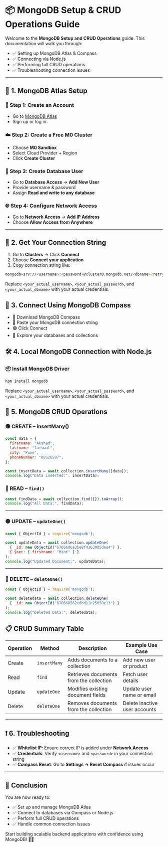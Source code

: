 # 📦 MongoDB Setup & CRUD Operations Guide

Welcome to the **MongoDB Setup and CRUD Operations** guide. This documentation will walk you through:

- ✅ Setting up MongoDB Atlas & Compass  
- ✅ Connecting via Node.js  
- ✅ Performing full CRUD operations  
- ✅ Troubleshooting connection issues  

---

## 🚀 1. MongoDB Atlas Setup

### 🔗 Step 1: Create an Account
- Go to [MongoDB Atlas](https://www.mongodb.com/cloud/atlas)
- Sign up or log in.

### ☁️ Step 2: Create a Free M0 Cluster
- Choose **M0 Sandbox**
- Select Cloud Provider + Region
- Click **Create Cluster**

### 👤 Step 3: Create Database User
- Go to **Database Access** → **Add New User**
- Provide username & password
- Assign **Read and write to any database**

### 🌐 Step 4: Configure Network Access
- Go to **Network Access** → **Add IP Address**
- Choose **Allow Access from Anywhere**

---

## 🔗 2. Get Your Connection String

1. Go to **Clusters** → Click **Connect**
2. Choose **Connect your application**
3. Copy connection string like:

```bash
mongodb+srv://<username>:<password>@cluster0.mongodb.net/<dbname>?retryWrites=true&w=majority
```
Replace `<your_actual_username>`, `<your_actual_password>`, and `<your_actual_dbname>` with your actual credentials.

## 🧭 3. Connect Using MongoDB Compass

- 🔽 Download MongoDB Compass
- 🔗 Paste your MongoDB connection string
- 🟢 Click Connect
- 📂 Explore your databases and collections

## 🛠️ 4. Local MongoDB Connection with Node.js

### 📦 Install MongoDB Driver

```bash
npm install mongodb
```

Replace `<your_actual_username>`, `<your_actual_password>`, and `<your_actual_dbname>` with your actual credentials.

## 🔁 5. MongoDB CRUD Operations

### 🟢 CREATE – insertMany()

```javascript
const data = {
  firstname: "Akshad",
  lastname: "Jaiswal",
  city: "Pune",
  phoneNumber: "88526587",
};

const insertData = await collection.insertMany([data]);
console.log("Data inserted:", insertData);
```

### 🔵 READ – `find()`

```js
const findData = await collection.find({}).toArray();
console.log("All Data:", findData);
```
---

### 🟡 UPDATE – `updateOne()`

```js
const { ObjectId } = require('mongodb');

const updateData = await collection.updateOne(
  { _id: new ObjectId("67066d6a3be8f41630d5dae4") },
  { $set: { firstname: "Mint" } }
);
console.log("Updated Document:", updateData);
```
---

### 🔴 DELETE – `deleteOne()`

```js
const { ObjectId } = require('mongodb');

const deletedata = await collection.deleteOne(
  { _id: new ObjectId("670668562c6bd11e25050c13") }
);
console.log("Deleted Data:", deletedata);

```

## 📋 CRUD Summary Table

| Operation | Method       | Description                              | Example Use Case                |
|-----------|--------------|------------------------------------------|---------------------------------|
| Create    | `insertMany` | Adds documents to a collection           | Add new user or product         |
| Read      | `find`       | Retrieves documents from the collection  | Fetch user details              |
| Update    | `updateOne`  | Modifies existing document fields        | Update user name or email       |
| Delete    | `deleteOne`  | Removes documents from the collection    | Delete inactive user accounts   |

---

## ❗ 6. Troubleshooting

- ✅ **Whitelist IP**: Ensure correct IP is added under **Network Access**
- ✅ **Credentials**: Verify `<username>` and `<password>` in your connection string
- ✅ **Compass Reset**: Go to **Settings → Reset Compass** if issues occur

---

## 🎉 Conclusion

You are now ready to:

- ✅ Set up and manage MongoDB Atlas  
- ✅ Connect to databases via Compass or Node.js  
- ✅ Perform full CRUD operations  
- ✅ Handle common connection issues  

Start building scalable backend applications with confidence using MongoDB! 🧠🚀

